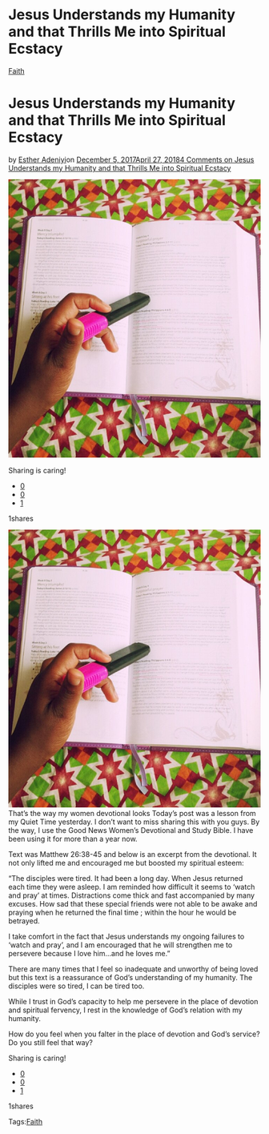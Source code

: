 # Jesus Understands my Humanity and that Thrills Me into Spiritual Ecstacy

[Faith](https://estheradeniyi.com/category/faith/)
# Jesus Understands my Humanity and that Thrills Me into Spiritual Ecstacy

by [Esther Adeniyi](https://estheradeniyi.com/author/esther-adeniyi/)on [December 5, 2017April 27, 2018](https://estheradeniyi.com/jesus-understands-my-humanity-and-tha/)[4 Comments on Jesus Understands my Humanity and that Thrills Me into Spiritual Ecstacy](https://estheradeniyi.com/jesus-understands-my-humanity-and-tha/#comments)

![](images/EstherAdeniyi.jpg)

Sharing is caring!

- [0](https://www.facebook.com/sharer/sharer.php?u=https%3A%2F%2Festheradeniyi.com%2Fjesus-understands-my-humanity-and-tha%2F&amp;t=Jesus%20Understands%20my%20Humanity%20and%20that%20Thrills%20Me%20into%20Spiritual%20Ecstacy)
- [0](https://twitter.com/intent/tweet?text=Jesus%20Understands%20my%20Humanity%20and%20that%20Thrills%20Me%20into%20Spiritual%20Ecstacy&amp;url=https%3A%2F%2Festheradeniyi.com%2Fjesus-understands-my-humanity-and-tha%2F)
- [1](#)

1shares

[![Women devotional, Esther Adeniyi](images/EstherAdeniyi.jpg)](images/EstherAdeniyi.jpg)That&#x2019;s the way my women devotional looks
Today&#x2019;s post was a lesson from my Quiet Time yesterday. I don&#x2019;t want to miss sharing this with you guys. By the way, I use the Good News Women&#x2019;s Devotional and Study Bible. I have been using it for more than a year now.

Text was Matthew 26:38-45 and below is an excerpt from the devotional. It not only lifted me and encouraged me but boosted my spiritual esteem:

&#x201C;The disciples were tired. It had been a long day. When Jesus returned each time they were asleep. I am reminded how difficult it seems to &#x2018;watch and pray&#x2019; at times. Distractions come thick and fast accompanied by many excuses. How sad that these special friends were not able to be awake and praying when he returned the final time ; within the hour he would be betrayed.

I take comfort in the fact that Jesus understands my ongoing failures to &#x2018;watch and pray&#x2019;, and I am encouraged that he will strengthen me to persevere because I love him&#x2026;and he loves me.&#x201D;

There are many times that I feel so inadequate and unworthy of being loved but this text is a reassurance of God&#x2019;s understanding of my humanity. The disciples were so tired, I can be tired too.

While I trust in God&#x2019;s capacity to help me persevere in the place of devotion and spiritual fervency, I rest in the knowledge of God&#x2019;s relation with my humanity.

How do you feel when you falter in the place of devotion and God&#x2019;s service? Do you still feel that way?

Sharing is caring!

- [0](https://www.facebook.com/sharer/sharer.php?u=https%3A%2F%2Festheradeniyi.com%2Fjesus-understands-my-humanity-and-tha%2F&amp;t=Jesus%20Understands%20my%20Humanity%20and%20that%20Thrills%20Me%20into%20Spiritual%20Ecstacy)
- [0](https://twitter.com/intent/tweet?text=Jesus%20Understands%20my%20Humanity%20and%20that%20Thrills%20Me%20into%20Spiritual%20Ecstacy&amp;url=https%3A%2F%2Festheradeniyi.com%2Fjesus-understands-my-humanity-and-tha%2F)
- [1](#)

1shares

Tags:[Faith](https://estheradeniyi.com/tag/faith/)